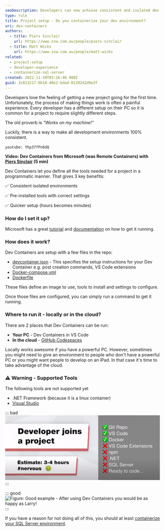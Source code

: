 ```yaml
---
seoDescription: Developers can now achieve consistent and isolated dev environments using Dev Containers from Microsoft, eliminating the "works on my machine" problem.
type: rule
title: Project setup - Do you containerize your dev environment?
uri: dev-containers
authors:
  - title: Piers Sinclair
    url: https://www.ssw.com.au/people/piers-sinclair
  - title: Matt Wicks
    url: https://www.ssw.com.au/people/matt-wicks
related:
  - project-setup
  - developer-experience
  - containerize-sql-server
created: 2022-11-30T03:26:46.980Z
guid: 3c013217-0b18-40e2-bdad-0139242d9e3f
---
```


Developers love the feeling of getting a new project going for the first time. Unfortunately, the process of making things work is often a painful experience. Every developer has a different setup on their PC so it is common for a project to require slightly different steps.

The old proverb is _"Works on my machine!"_

Luckily, there is a way to make all development environments 100% consistent.

<!--endintro-->

`youtube: Yhp37fPn6dQ`

**Video: Dev Containers from Microsoft (was Remote Containers) with [Piers Sinclair](https://www.ssw.com.au/people/piers-sinclair) (5 min)**

Dev Containers let you define all the tools needed for a project in a programmatic manner. That gives 3 key benefits:

✅ Consistent isolated environments

✅ Pre-installed tools with correct settings

✅ Quicker setup (hours becomes minutes)

### How do I set it up?

Microsoft has a great [tutorial](https://learn.microsoft.com/en-us/training/modules/use-docker-container-dev-env-vs-code/) and [documentation](https://code.visualstudio.com/docs/devcontainers/containers) on how to get it running.

### How does it work?

Dev Containers are setup with a few files in the repo:

- [devcontainer.json](https://containers.dev/implementors/json_reference/) - This specifies the setup instructions for your Dev Container e.g. post creation commands, VS Code extensions
- [Docker-compose.yml](https://docs.docker.com/compose/compose-file/#compose-file-structure-and-examples)
- [Dockerfile](https://docs.docker.com/engine/reference/builder/)

These files define an image to use, tools to install and settings to configure.

Once those files are configured, you can simply run a command to get it running.

### Where to run it - locally or in the cloud?

There are 2 places that Dev Containers can be run:

- **Your PC** - Dev Containers in VS Code
- **In the cloud** - [GitHub Codespaces](https://github.com/features/codespaces)

Locally works awesome if you have a powerful PC. However, sometimes you might need to give an environment to people who don't have a powerful PC or you might want people to develop on an iPad. In that case it's time to take advantage of the cloud.

### ⚠️ Warning - Supported Tools

The following tools are not supported yet

- .NET Framework (because it is a linux container)
- [Visual Studio](https://containers.dev/supporting)

::: bad
![Figure: Bad example - Before using Dev Containers you would be missing a lot of pre-requisites!](NervousDevs.png)
:::

::: good
![Figure: Good example - After using Dev Containers you would be as happy as Larry!](HappyDevs_1710232021932.png)
:::

If you have a reason for not doing all of this, you should at least [containerize your SQL Server environment](/containerize-sql-server).
